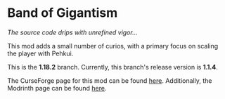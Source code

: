# Band of Gigantism
*The source code drips with unrefined vigor...*

This mod adds a small number of curios, with a primary focus on scaling the player with Pehkui.

This is the **1.18.2** branch. Currently, this branch's release version is **1.1.4**.

The CurseForge page for this mod can be found [here](https://www.curseforge.com/minecraft/mc-mods/band-of-gigantism).
Additionally, the Modrinth page can be found [here](https://modrinth.com/mod/bog).
